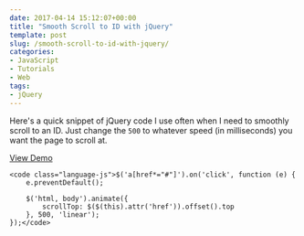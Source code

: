 ```yaml
---
date: 2017-04-14 15:12:07+00:00
title: "Smooth Scroll to ID with jQuery"
template: post
slug: /smooth-scroll-to-id-with-jquery/
categories:
- JavaScript
- Tutorials
- Web
tags:
- jQuery
---
```



Here's a quick snippet of jQuery code I use often when I need to smoothly scroll to an ID. Just change the `500` to whatever speed (in milliseconds) you want the page to scroll at.

[View Demo](http://codepen.io/taniarascia/pen/MJEXZj)


    
    <code class="language-js">$('a[href*="#"]').on('click', function (e) {
    	e.preventDefault();
    
    	$('html, body').animate({
    		scrollTop: $($(this).attr('href')).offset().top
    	}, 500, 'linear');
    });</code>

		
